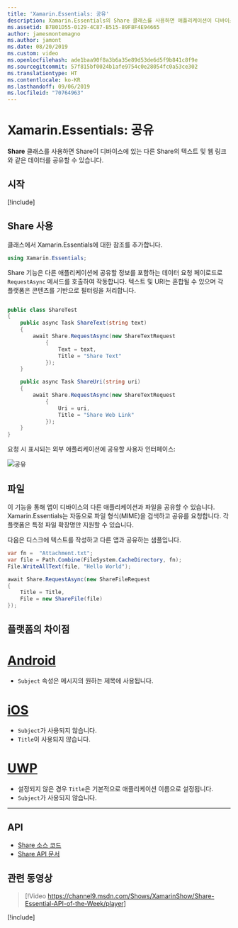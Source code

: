 ```yaml
---
title: 'Xamarin.Essentials: 공유'
description: Xamarin.Essentials의 Share 클래스를 사용하면 애플리케이션이 디바이스에 있는 다른 애플리케이션의 텍스트 및 웹 링크와 같은 데이터를 공유할 수 있습니다.
ms.assetid: B7B01D55-0129-4C87-B515-89F8F4E94665
author: jamesmontemagno
ms.author: jamont
ms.date: 08/20/2019
ms.custom: video
ms.openlocfilehash: ade1baa90f8a3b6a35e89d53de6d5f9b841c8f9e
ms.sourcegitcommit: 57f815bf0024b1afe9754c0e28054fc0a53ce302
ms.translationtype: HT
ms.contentlocale: ko-KR
ms.lasthandoff: 09/06/2019
ms.locfileid: "70764963"
---
```

# <a name="xamarinessentials-share"></a>Xamarin.Essentials: 공유

**Share** 클래스를 사용하면 Share이 디바이스에 있는 다른 Share의 텍스트 및 웹 링크와 같은 데이터를 공유할 수 있습니다.

## <a name="get-started"></a>시작

[!include[](~/essentials/includes/get-started.md)]

## <a name="using-share"></a>Share 사용

클래스에서 Xamarin.Essentials에 대한 참조를 추가합니다.

```csharp
using Xamarin.Essentials;
```

Share 기능은 다른 애플리케이션에 공유할 정보를 포함하는 데이터 요청 페이로드로 `RequestAsync` 메서드를 호출하여 작동합니다. 텍스트 및 URI는 혼합될 수 있으며 각 플랫폼은 콘텐츠를 기반으로 필터링을 처리합니다.

```csharp

public class ShareTest
{
    public async Task ShareText(string text)
    {
        await Share.RequestAsync(new ShareTextRequest
            {
                Text = text,
                Title = "Share Text"
            });
    }

    public async Task ShareUri(string uri)
    {
        await Share.RequestAsync(new ShareTextRequest
            {
                Uri = uri,
                Title = "Share Web Link"
            });
    }
}
```

요청 시 표시되는 외부 애플리케이션에 공유할 사용자 인터페이스:

![공유](images/share.png)

## <a name="files"></a>파일

이 기능을 통해 앱이 디바이스의 다른 애플리케이션과 파일을 공유할 수 있습니다. Xamarin.Essentials는 자동으로 파일 형식(MIME)을 검색하고 공유를 요청합니다. 각 플랫폼은 특정 파일 확장명만 지원할 수 있습니다.

다음은 디스크에 텍스트를 작성하고 다른 앱과 공유하는 샘플입니다.

```csharp
var fn =  "Attachment.txt";
var file = Path.Combine(FileSystem.CacheDirectory, fn);
File.WriteAllText(file, "Hello World");

await Share.RequestAsync(new ShareFileRequest
{
    Title = Title,
    File = new ShareFile(file)
});
```

## <a name="platform-differences"></a>플랫폼의 차이점

# <a name="androidtabandroid"></a>[Android](#tab/android)

- `Subject` 속성은 메시지의 원하는 제목에 사용됩니다.

# <a name="iostabios"></a>[iOS](#tab/ios)

- `Subject`가 사용되지 않습니다.
- `Title`이 사용되지 않습니다.

# <a name="uwptabuwp"></a>[UWP](#tab/uwp)

- 설정되지 않은 경우 `Title`은 기본적으로 애플리케이션 이름으로 설정됩니다.
- `Subject`가 사용되지 않습니다.

-----

## <a name="api"></a>API

- [Share 소스 코드](https://github.com/xamarin/Essentials/tree/master/Xamarin.Essentials/Share)
- [Share API 문서](xref:Xamarin.Essentials.Share)

## <a name="related-video"></a>관련 동영상

> [!Video https://channel9.msdn.com/Shows/XamarinShow/Share-Essential-API-of-the-Week/player]

[!include[](~/essentials/includes/xamarin-show-essentials.md)]
